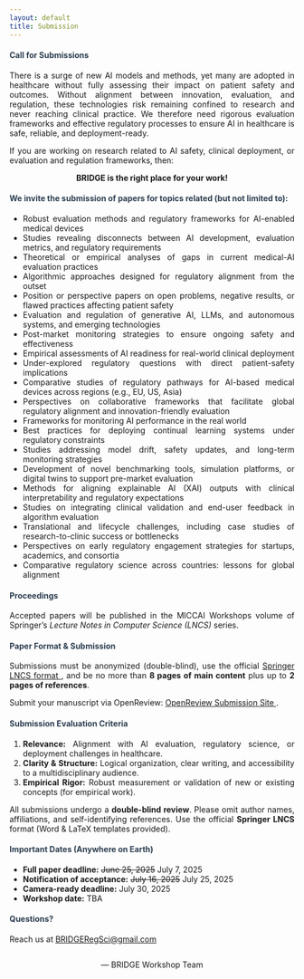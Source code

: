 ```yaml
---
layout: default
title: Submission
---
```


<div class="post" style="text-align: justify;">

<section class="call-intro">
  <h4 class="pageTitle" style="color: #2c3e50;">Call for Submissions</h4>
  <p>
    There is a surge of new AI models and methods, yet many are adopted in healthcare without fully assessing their impact on patient safety and outcomes. Without alignment between innovation, evaluation, and regulation, these technologies risk remaining confined to research and never reaching clinical practice. We therefore need rigorous evaluation frameworks and effective regulatory processes to ensure AI in healthcare is safe, reliable, and deployment-ready.
  </p>
  <p>
    If you are working on research related to AI safety, clinical deployment, or evaluation and regulation frameworks, then:
  </p>
  <p style="text-align: center; font-weight: bold; margin: 1em 0;">
    <strong>BRIDGE</strong> is the right place for your work!
  </p>
</section>


  <!-- Topics of Interest -->
  <section class="topics">
    <h4 style="color: #2c3e50;">We invite the submission of papers for topics related (but not limited to):</h4>
    <ul>
      <li>Robust evaluation methods and regulatory frameworks for AI-enabled medical devices</li>
      <li>Studies revealing disconnects between AI development, evaluation metrics, and regulatory requirements</li>
      <li>Theoretical or empirical analyses of gaps in current medical-AI evaluation practices</li>
      <li>Algorithmic approaches designed for regulatory alignment from the outset</li>
      <li>Position or perspective papers on open problems, negative results, or flawed practices affecting patient safety</li>
      <li>Evaluation and regulation of generative AI, LLMs, and autonomous systems, and emerging technologies </li>
      <li>Post-market monitoring strategies to ensure ongoing safety and effectiveness</li>
      <li>Empirical assessments of AI readiness for real-world clinical deployment</li>
      <li>Under-explored regulatory questions with direct patient-safety implications</li>
      <li>Comparative studies of regulatory pathways for AI-based medical devices across regions (e.g., EU, US, Asia)</li>
      <li>Perspectives on collaborative frameworks that facilitate global regulatory alignment and innovation-friendly evaluation</li>
      <li>Frameworks for monitoring AI performance in the real world</li>
      <li>Best practices for deploying continual learning systems under regulatory constraints</li>
      <li>Studies addressing model drift, safety updates, and long-term monitoring strategies</li>
      <li>Development of novel benchmarking tools, simulation platforms, or digital twins to support pre-market evaluation</li>
      <li>Methods for aligning explainable AI (XAI) outputs with clinical interpretability and regulatory expectations</li>
      <li>Studies on integrating clinical validation and end-user feedback in algorithm evaluation</li>
      <li>Translational and lifecycle challenges, including case studies of research-to-clinic success or bottlenecks</li>
      <li>Perspectives on early regulatory engagement strategies for startups, academics, and consortia</li>
      <li>Comparative regulatory science across countries: lessons for global alignment</li>
    </ul>
  </section>

  <!-- Proceedings -->
  <section class="proceedings">
    <h4 style="color: #2c3e50;">Proceedings</h4>
    <p>
      Accepted papers will be published in the MICCAI Workshops volume of Springer’s
      <em>Lecture Notes in Computer Science (LNCS)</em> series.
    </p>
  </section>

<!-- Paper Format & Submission -->
<section class="paper-format">
  <h4 style="color: #2c3e50;">Paper Format &amp; Submission</h4>
  <p>
    Submissions must be anonymized (double-blind), use the official
    <a href="https://www.springer.com/gp/computer-science/lncs/conference-proceedings-guidelines"
       target="_blank"
       rel="noopener">
      Springer LNCS format
    </a>,
    and be no more than <strong>8 pages of main content</strong> plus up to <strong>2 pages of references</strong>.
  </p>
  <p>
    Submit your manuscript via OpenReview:
    <a href="https://openreview.net/group?id=MICCAI.org/2025/Workshop/BRIDGE"
       target="_blank"
       rel="noopener">
      OpenReview Submission Site
    </a>.
  </p>
</section>


  <!-- Submission Evaluation Criteria -->
  <section class="submission-guidelines">
    <h4 style="color: #2c3e50;">Submission Evaluation Criteria</h4>
    <ol>
      <li><strong>Relevance:</strong> Alignment with AI evaluation, regulatory science, or deployment challenges in healthcare.</li>
      <li><strong>Clarity & Structure:</strong> Logical organization, clear writing, and accessibility to a multidisciplinary audience.</li>
      <li><strong>Empirical Rigor:</strong> Robust measurement or validation of new or existing concepts (for empirical work).</li>
    </ol>
    <p>
      All submissions undergo a <strong>double-blind review</strong>. Please omit author names, affiliations, and
      self-identifying references. Use the official <strong>Springer LNCS</strong> format (Word & LaTeX templates provided).
    </p>
  </section>

  <!-- Important Dates -->

<section class="important-dates">
  <h4 style="color: #2c3e50;">Important Dates (Anywhere on Earth)</h4>
  <ul>
    <li><strong>Full paper deadline:</strong> <s>June 25, 2025</s> July 7, 2025</li>
    <li><strong>Notification of acceptance:</strong> <s>July 16, 2025</s> July 25, 2025</li>
    <li><strong>Camera-ready deadline:</strong> July 30, 2025</li>
    <li><strong>Workshop date:</strong> TBA</li>
  </ul>
</section>



  <!-- Contact -->
  <section class="contact">
    <h4 style="color: #2c3e50;">Questions?</h4>
    <p>Reach us at <a href="mailto:BRIDGERegSci@gmail.com">BRIDGERegSci@gmail.com</a></p>
  </section>

  <footer style="text-align: center; margin-top: 2em;">
    <p>— BRIDGE Workshop Team</p>
  </footer>

</div>
